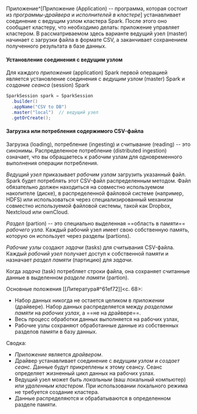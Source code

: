 Приложение^[Приложение (Application) -- программа, которая состоит из _программы-драйвера_ и _исполнителей в кластере_] устанавливает соединение с ведущим узлом кластера Spark. После этого оно сообщает кластеру, что необходимо делать: приложение управляет кластером. В рассматриваемом здесь варианте ведущий узел (master) начинает с загрузки файла в формате CSV, а заканчивает сохранением полученного результата в базе данных.

#### Установление соединения с ведущим узлом

Для каждого _приложения_ (application) Spark первой операцией является установление соединения с _ведущим узлом_ (master) Spark и _создание сеанса_ (session) Spark
```java
SparkSession spark = SparkSession
  .builder()
  .appName("CSV to DB")
  .master("local")  // ведущий узел
  .getOrCreate();
```

#### Загрузка или потребления содержимого CSV-файла

Загрузка (loading), потребление (ingesting) и считывание (reading) -- это синонимы. Распределенное потребление (distributed ingestion) означает, что вы обращаетесь к рабочим узлам для одновременного выполнения операции потребления.

_Ведущий узел_ приказывает _рабочим узлам_ загрузить указанный файл. Spark будет потреблять этот CSV-файл распределенным методом. Файл обязательно должен находиться на совместно используемом накопителе (диске), в распределенной файловой системе (например, HDFS) или использоваться через специализированный механизм совместно используемой файловой системы, такой как Dropbox, Nextcloud или ownCloud.

_Раздел_ (partion) -- это специально выделенная ==область в памяти== _рабочего узла_. Каждый рабочий узел имеет свою собственную память, которую он использует через разделы (partions). 

_Рабочие узлы_ создают _задачи_ (tasks) для считывания CSV-файла. Каждый _рабочий узел_ получает доступ к собственной памяти и назначает _раздел памяти_ (партицию) для _задачи_.

Когда _задача_ (task) потребляет строки файла, она сохраняет считанные данные в выделенном _разделе памяти_ (partion).

Основные положения [[Литература#^61ef72]]<c. 68>:
- Набор данных никогда не остается целиком в _приложении_ (драйвере). Набор данных распределяется между _разделами памяти_ на _рабочих узлах_, а ==не на драйвере==.
- Весь процесс обработки данных выполняется на рабочих узлах,
- Рабочие узлы сохраняют обработанные данные из собственных разделов памяти в базу данных. 

Сводка:
- _Приложение_ является _драйвером_. 
- Драйвер устанавливает соединение с _ведущим узлом_ и _создает сеанс_. Данные будут прикреплены к этому сеансу. Сеанс определяет жизненный цикл данных на рабочих узлах.
- Ведущий узел может быть _локальным_ (ваш локальный компьютер) или _удаленным кластером_. При использовании локального режима не требуется создание кластера.
- Данные распределяются и обрабатываются в определенном разделе памяти.

